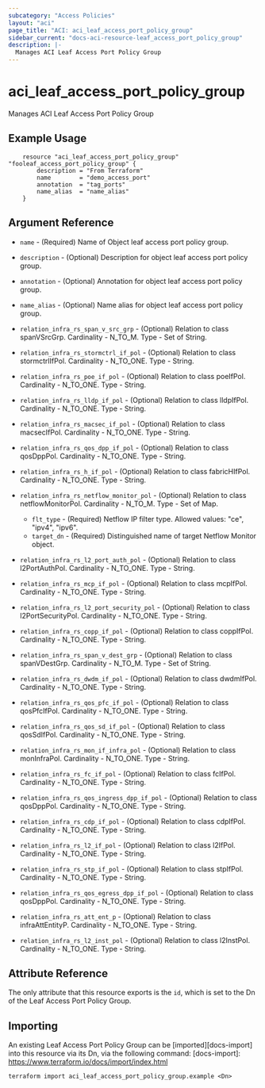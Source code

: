 ```yaml
---
subcategory: "Access Policies"
layout: "aci"
page_title: "ACI: aci_leaf_access_port_policy_group"
sidebar_current: "docs-aci-resource-leaf_access_port_policy_group"
description: |-
  Manages ACI Leaf Access Port Policy Group
---
```


# aci_leaf_access_port_policy_group #
Manages ACI Leaf Access Port Policy Group

## Example Usage ##

```hcl
	resource "aci_leaf_access_port_policy_group" "fooleaf_access_port_policy_group" {
		description = "From Terraform"
		name        = "demo_access_port"
		annotation  = "tag_ports"
		name_alias  = "name_alias"
	} 
```
## Argument Reference ##
* `name` - (Required) Name of Object leaf access port policy group.
* `description` - (Optional) Description for object leaf access port policy group.
* `annotation` - (Optional) Annotation for object leaf access port policy group.
* `name_alias` - (Optional) Name alias for object leaf access port policy group.

* `relation_infra_rs_span_v_src_grp` - (Optional) Relation to class spanVSrcGrp. Cardinality - N_TO_M. Type - Set of String.
                
* `relation_infra_rs_stormctrl_if_pol` - (Optional) Relation to class stormctrlIfPol. Cardinality - N_TO_ONE. Type - String.
                
* `relation_infra_rs_poe_if_pol` - (Optional) Relation to class poeIfPol. Cardinality - N_TO_ONE. Type - String.
                
* `relation_infra_rs_lldp_if_pol` - (Optional) Relation to class lldpIfPol. Cardinality - N_TO_ONE. Type - String.
                
* `relation_infra_rs_macsec_if_pol` - (Optional) Relation to class macsecIfPol. Cardinality - N_TO_ONE. Type - String.
                
* `relation_infra_rs_qos_dpp_if_pol` - (Optional) Relation to class qosDppPol. Cardinality - N_TO_ONE. Type - String.
                
* `relation_infra_rs_h_if_pol` - (Optional) Relation to class fabricHIfPol. Cardinality - N_TO_ONE. Type - String.
                
* `relation_infra_rs_netflow_monitor_pol` - (Optional) Relation to class netflowMonitorPol. Cardinality - N_TO_M. Type - Set of Map.
	- `flt_type` - (Required) Netflow IP filter type. Allowed values: "ce", "ipv4", "ipv6". 
	- `target_dn` - (Required) Distinguished name of target Netflow Monitor object.
                
* `relation_infra_rs_l2_port_auth_pol` - (Optional) Relation to class l2PortAuthPol. Cardinality - N_TO_ONE. Type - String.
                
* `relation_infra_rs_mcp_if_pol` - (Optional) Relation to class mcpIfPol. Cardinality - N_TO_ONE. Type - String.
                
* `relation_infra_rs_l2_port_security_pol` - (Optional) Relation to class l2PortSecurityPol. Cardinality - N_TO_ONE. Type - String.
                
* `relation_infra_rs_copp_if_pol` - (Optional) Relation to class coppIfPol. Cardinality - N_TO_ONE. Type - String.
                
* `relation_infra_rs_span_v_dest_grp` - (Optional) Relation to class spanVDestGrp. Cardinality - N_TO_M. Type - Set of String.
                
* `relation_infra_rs_dwdm_if_pol` - (Optional) Relation to class dwdmIfPol. Cardinality - N_TO_ONE. Type - String.
                
* `relation_infra_rs_qos_pfc_if_pol` - (Optional) Relation to class qosPfcIfPol. Cardinality - N_TO_ONE. Type - String.
                
* `relation_infra_rs_qos_sd_if_pol` - (Optional) Relation to class qosSdIfPol. Cardinality - N_TO_ONE. Type - String.
                
* `relation_infra_rs_mon_if_infra_pol` - (Optional) Relation to class monInfraPol. Cardinality - N_TO_ONE. Type - String.
                
* `relation_infra_rs_fc_if_pol` - (Optional) Relation to class fcIfPol. Cardinality - N_TO_ONE. Type - String.
                
* `relation_infra_rs_qos_ingress_dpp_if_pol` - (Optional) Relation to class qosDppPol. Cardinality - N_TO_ONE. Type - String.
                
* `relation_infra_rs_cdp_if_pol` - (Optional) Relation to class cdpIfPol. Cardinality - N_TO_ONE. Type - String.
                
* `relation_infra_rs_l2_if_pol` - (Optional) Relation to class l2IfPol. Cardinality - N_TO_ONE. Type - String.
                
* `relation_infra_rs_stp_if_pol` - (Optional) Relation to class stpIfPol. Cardinality - N_TO_ONE. Type - String.
                
* `relation_infra_rs_qos_egress_dpp_if_pol` - (Optional) Relation to class qosDppPol. Cardinality - N_TO_ONE. Type - String.
                
* `relation_infra_rs_att_ent_p` - (Optional) Relation to class infraAttEntityP. Cardinality - N_TO_ONE. Type - String.
                
* `relation_infra_rs_l2_inst_pol` - (Optional) Relation to class l2InstPol. Cardinality - N_TO_ONE. Type - String.
                


## Attribute Reference

The only attribute that this resource exports is the `id`, which is set to the
Dn of the Leaf Access Port Policy Group.

## Importing ##

An existing Leaf Access Port Policy Group can be [imported][docs-import] into this resource via its Dn, via the following command:
[docs-import]: https://www.terraform.io/docs/import/index.html


```
terraform import aci_leaf_access_port_policy_group.example <Dn>
```